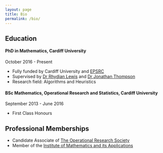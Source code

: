 ```yaml
---
layout: page
title: Bio
permalink: /bio/
---
```


## Education

#### PhD in Mathematics, Cardiff University

October 2016 - Present

* Fully funded by Cardiff University and [EPSRC](https://www.epsrc.ac.uk/)
* Supervised by [Dr Rhydian Lewis](http://www.rhydlewis.eu) and [Dr Jonathan Thompson](http://www.cardiff.ac.uk/people/view/98669-thompson-jonathan)
* Research field: Algorithms and Heuristics


#### BSc Mathematics, Operational Research and Statistics, Cardiff University

September 2013 - June 2016

* First Class Honours



## Professional Memberships

* Candidate Associate of [The Operational Research Society](https://www.theorsociety.com/)
* Member of the [Institute of Mathematics and its Applications](https://ima.org.uk/)

